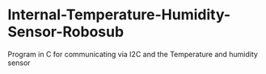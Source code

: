 # Internal-Temperature-Humidity-Sensor-Robosub
Program in C for communicating via I2C and the Temperature and humidity sensor
